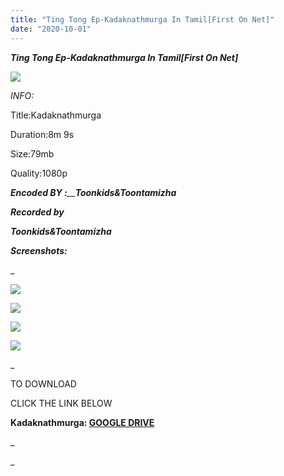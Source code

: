 ```yaml
---
title: "Ting Tong Ep-Kadaknathmurga In Tamil[First On Net]"
date: "2020-10-01"
---
```


 **_Ting Tong Ep-Kadaknathmurga In Tamil\[First On Net\]_**

**_![](https://1.bp.blogspot.com/-59yKzPF8vFQ/X3RZr6X44yI/AAAAAAAAAsI/vb8a--KVzJkNmQKVqExTg9DLLeE6ejBLACLcBGAsYHQ/s320/t.png)_**

  _INFO:_

 Title:Kadaknathmurga

Duration:8m 9s 

Size:79mb

Quality:1080p

_**Encoded BY :**__**Toonkids&Toontamizha**_

  

_**Recorded by**_

_**Toonkids&Toontamizha**_

_**Screenshots:**_

_

![](https://1.bp.blogspot.com/-zOE4WKSJ5Dk/X3Ra2TLqbHI/AAAAAAAAAsk/HHSa6lAzKQ46z65XBkAagLhCTIN_ErrLACLcBGAsYHQ/s320/vlcsnap-2020-09-30-15h45m13s155.png)

![](https://1.bp.blogspot.com/-AlQNiffXWZQ/X3Ra1ZPM-sI/AAAAAAAAAsg/CDqPfQo0mUID1WhvNWYT4ottq2zgmOo3ACLcBGAsYHQ/s320/vlcsnap-2020-09-30-15h44m55s642.png)

![](https://1.bp.blogspot.com/-Y0Dspsgco0A/X3Ra1AUBQiI/AAAAAAAAAsc/xgc8_4RP24oT81cWxDukHzE2mUxOT_gCACLcBGAsYHQ/s320/vlcsnap-2020-09-30-15h45m04s308.png)

**_![](https://lh3.googleusercontent.com/-bqBf22juhVs/X3RZdWURgAI/AAAAAAAAAsE/FqntGqW2R9oKOLl0D16ZFb5go0W_uE6IQCLcBGAsYHQ/w252-h310/image.png)_**

_

TO DOWNLOAD 

CLICK THE LINK BELOW

**Kadaknathmurga: [GOOGLE DRIVE](https://drive.google.com/file/d/1fU8hldDO5FU7inzmi1uednJf69JtQDZm/view?usp=sharing)**

  


_



_
